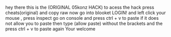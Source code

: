 hey there this is the (ORIGINAL 05konz HACK) to acess the hack press cheats(original) and copy raw
now go into blooket LOGIN! and left click your mouse , press inspect go on console and press ctrl + v to paste 
if it does not allow you to paste then type (allow paste) without the brackets and the press ctrl + v to paste again
Your welcome

